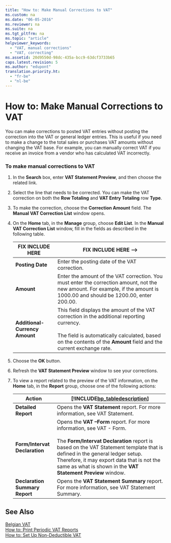 ```yaml
---
title: "How to: Make Manual Corrections to VAT"
ms.custom: na
ms.date: "06-05-2016"
ms.reviewer: na
ms.suite: na
ms.tgt_pltfrm: na
ms.topic: "article"
helpviewer_keywords: 
  - "VAT, manual corrections"
  - "VAT, correcting"
ms.assetid: 20d9550d-98dc-435a-bcc9-63dcf3733b65
caps.latest.revision: 5
ms.author: "edupont"
translation.priority.ht: 
  - "fr-be"
  - "nl-be"
---
```

# How to: Make Manual Corrections to VAT
You can make corrections to posted VAT entries without posting the correction into the VAT or general ledger entries. This is useful if you need to make a change to the total sales or purchases VAT amounts without changing the VAT base. For example, you can manually correct VAT if you receive an invoice from a vendor who has calculated VAT incorrectly.  
  
### To make manual corrections to VAT  
  
1.  In the **Search** box, enter **VAT Statement Preview**, and then choose the related link.  
  
2.  Select the line that needs to be corrected. You can make the VAT correction on both the **Row Totaling** and **VAT Entry Totaling** row **Type**.  
  
3.  To make the correction, choose the **Correction Amount** field. The **Manual VAT Correction List** window opens.  
  
4.  On the **Home** tab, in the **Manage** group, choose **Edit List**. In the **Manual VAT Correction List** window, fill in the fields as described in the following table.  
  
    |FIX INCLUDE HERE<!--[!INCLUDE[bp_tablefield](../../ApplicationDesign/includes/bp_tablefield_md.md)] -->|FIX INCLUDE HERE<!--FIX INCLUDE HERE<!--[!INCLUDE[bp_tabledescription](../../ApplicationDesign/includes/bp_tabledescription_md.md)] --> -->|  
    |---------------------------------|---------------------------------------|  
    |**Posting Date**|Enter the posting date of the VAT correction.|  
    |**Amount**|Enter the amount of the VAT correction. You must enter the correction amount, not the new amount. For example, if the amount is 1000.00 and should be 1200.00, enter 200.00.|  
    |**Additional\-Currency Amount**|This field displays the amount of the VAT correction in the additional reporting currency.<br /><br /> The field is automatically calculated, based on the contents of the **Amount** field and the current exchange rate.|  
  
5.  Choose the **OK** button.  
  
6.  Refresh the **VAT Statement Preview** window to see your corrections.  
  
7.  To view a report related to the preview of the VAT information, on the **Home** tab, in the **Report** group, choose one of the following actions:  
  
    |Action|[!INCLUDE[bp_tabledescription](../../ApplicationDesign/includes/bp_tabledescription_md.md)]|  
    |------------|---------------------------------------|  
    |**Detailed Report**|Opens the **VAT Statement** report. For more information, see VAT Statement.|  
    |**Form\/Intervat Declaration**|Opens the **VAT –Form** report. For more information, see VAT \- Form.<br /><br /> The **Form\/Intervat Declaration** report is based on the VAT Statement template that is defined in the general ledger setup. Therefore, it may export data that is not the same as what is shown in the **VAT Statement Preview** window.|  
    |**Declaration Summary Report**|Opens the **VAT Statement Summary** report. For more information, see VAT Statement Summary.|  
  
## See Also  
 [Belgian VAT](../../LocalFunctionalityForMicrosoftDynamicsNav2016/Belgium/belgian-vat.md)   
 [How to: Print Periodic VAT Reports](../../LocalFunctionalityForMicrosoftDynamicsNav2016/Belgium/how-to-print-periodic-vat-reports.md)   
 [How to: Set Up Non\-Deductible VAT](../../LocalFunctionalityForMicrosoftDynamicsNav2016/Belgium/how-to-set-up-non-deductible-vat.md)